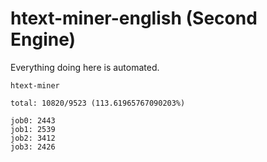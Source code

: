 # htext-miner-english (Second Engine)

Everything doing here is automated.

```
htext-miner

total: 10820/9523 (113.61965767090203%)

job0: 2443
job1: 2539
job2: 3412
job3: 2426
```